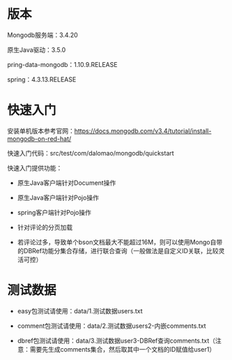 # 版本

Mongodb服务端：3.4.20

原生Java驱动：3.5.0

pring-data-mongodb：1.10.9.RELEASE

spring：4.3.13.RELEASE

# 快速入门

安装单机版本参考官网：https://docs.mongodb.com/v3.4/tutorial/install-mongodb-on-red-hat/

快速入门代码：src/test/com/dalomao/mongodb/quickstart

快速入门提供功能：

* 原生Java客户端针对Document操作

* 原生Java客户端针对Pojo操作

* spring客户端针对Pojo操作

* 针对评论的分页加载

* 若评论过多，导致单个bson文档最大不能超过16M，则可以使用Mongo自带的DBRef功能分集合存储，进行联合查询（一般做法是自定义ID关联，比较灵活可控）

# 测试数据

* easy包测试请使用：data/1.测试数据users.txt

* comment包测试请使用：data/2.测试数据users2-内嵌comments.txt

* dbref包测试请使用：data/3.测试数据user3-DBRef查询comments.txt（注意：需要先生成comments集合，然后取其中一个文档的ID赋值给user1）

